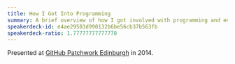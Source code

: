 ```yaml
---
title: How I Got Into Programming
summary: A brief overview of how I got involved with programming and ended up working as a software engineer.
speakerdeck-id: e4ae29503d990132b6be56cb37b563fb
speakerdeck-ratio: 1.77777777777778
---
```

Presented at [GitHub Patchwork Edinburgh](https://github.com/blog/1907-patchwork-edinburgh) in 2014.
